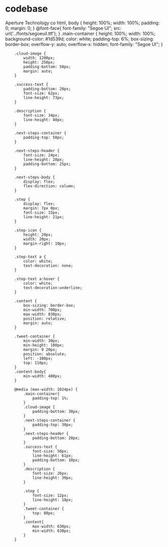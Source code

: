 # codebase
Aperture Technology co
 html,
        body {
            height: 100%;
            width: 100%;
            padding: 0;
            margin: 0;
        }
        @font-face{
            font-family: "Segoe UI";
            src: url('../fonts/segoeuil.ttf');
        }
        .main-container {
            height: 100%;
            width: 100%;
            background-color: #1d539d;
            color: white;
            padding-top: 6%;
            box-sizing: border-box;
            overflow-y: auto;
            overflow-x: hidden;
            font-family: "Segoe UI";
        }

        .cloud-image {
            width: 1200px;
            height: 250px;
            padding-bottom: 50px;
            margin: auto;
        }

        .success-text {
            padding-bottom: 20px;
            font-size: 62px;
            line-height: 73px;
        }

        .description {
            font-size: 34px;
            line-height: 40px;
        }

        .next-steps-container {
            padding-top: 50px;
        }

        .next-steps-header {
            font-size: 24px;
            line-height: 28px;
            padding-bottom: 25px;
        }

        .next-steps-body {
            display: flex;
            flex-direction: column;
        }

        .step {
            display: flex;
            margin: 7px 0px;
            font-size: 15px;
            line-height: 21px;
        }

        .step-icon {
            height: 20px;
            width: 20px;
            margin-right: 10px;
        }
		
		.step-text a {
            color: white;
			text-decoration: none;
        }
		
		.step-text a:hover {
            color: white;
			text-decoration:underline;
        }

        .content {
            box-sizing: border-box;
            min-width: 700px;
            max-width: 830px;
            position: relative;
            margin: auto;
        }

        .tweet-container {
            min-width: 30px;
            min-height: 100px;
            margin: 0 20px;
            position: absolute;
            left: -100px;
            top: 110px;
        }
        .content-body{
            min-width: 400px;
        }

        @media (max-width: 1024px) {
            .main-container{
                padding-top: 1%;
            }
            .cloud-image {
                padding-bottom: 30px;
            }
            .next-steps-container {
                padding-top: 30px;
            }
            .next-steps-header {
                padding-bottom: 20px;
            }
            .success-text {
                font-size: 50px;
                line-height: 61px;
                padding-bottom: 10px;
            }
            .description {
                font-size: 26px;
                line-height: 30px;
            }

            .step {
                font-size: 12px;
                line-height: 18px;
            }
            .tweet-container {
                top: 80px;
            }
            .content{
                max-width: 630px;
                min-width: 630px;
            }
        }
